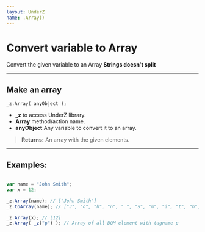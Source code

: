 ```yaml
---
layout: UnderZ
name: .Array()
---
```

# Convert variable to Array
Convert the given variable to an Array **Strings doesn't split**

***

## Make an array
```
_z.Array( anyObject );
```

* **_z** to access UnderZ library.
* **Array** method/action name.
* **anyObject** Any variable to convert it to an array.

> **Returns:** An array with the given elements.

***

## Examples: 

```js 

var name = "John Smith"; 
var x = 12; 

_z.Array(name); // ["John Smith"]
_z.toArray(name); // ["J", "o", "h", "n", " ", "S", "m", "i", "t", "h"]

_z.Array(x); // [12]
_z.Array( _z("p") ); // Array of all DOM element with tagname p

``` 